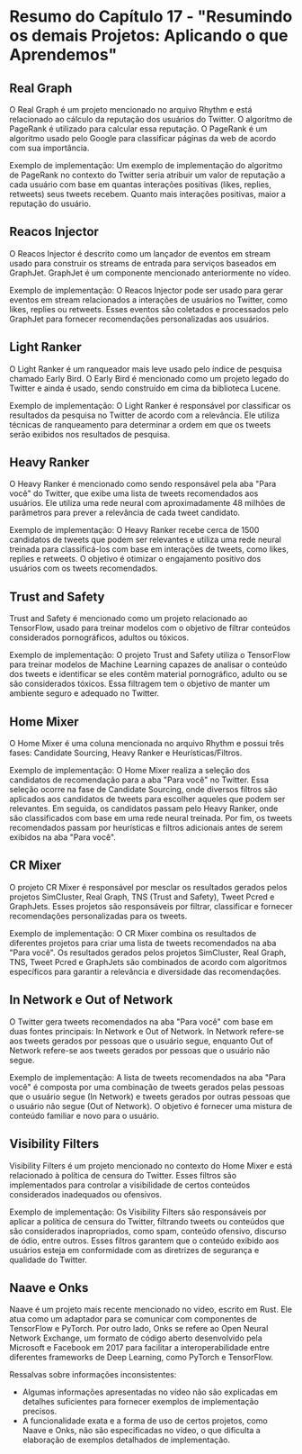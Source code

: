 # Resumo do Capítulo 17 - "Resumindo os demais Projetos: Aplicando o que Aprendemos"

## Real Graph
O Real Graph é um projeto mencionado no arquivo Rhythm e está relacionado ao cálculo da reputação dos usuários do Twitter. O algoritmo de PageRank é utilizado para calcular essa reputação. O PageRank é um algoritmo usado pelo Google para classificar páginas da web de acordo com sua importância.

Exemplo de implementação: Um exemplo de implementação do algoritmo de PageRank no contexto do Twitter seria atribuir um valor de reputação a cada usuário com base em quantas interações positivas (likes, replies, retweets) seus tweets recebem. Quanto mais interações positivas, maior a reputação do usuário.

## Reacos Injector
O Reacos Injector é descrito como um lançador de eventos em stream usado para construir os streams de entrada para serviços baseados em GraphJet. GraphJet é um componente mencionado anteriormente no vídeo.

Exemplo de implementação: O Reacos Injector pode ser usado para gerar eventos em stream relacionados a interações de usuários no Twitter, como likes, replies ou retweets. Esses eventos são coletados e processados pelo GraphJet para fornecer recomendações personalizadas aos usuários.

## Light Ranker
O Light Ranker é um ranqueador mais leve usado pelo índice de pesquisa chamado Early Bird. O Early Bird é mencionado como um projeto legado do Twitter e ainda é usado, sendo construído em cima da biblioteca Lucene.

Exemplo de implementação: O Light Ranker é responsável por classificar os resultados da pesquisa no Twitter de acordo com a relevância. Ele utiliza técnicas de ranqueamento para determinar a ordem em que os tweets serão exibidos nos resultados de pesquisa.

## Heavy Ranker
O Heavy Ranker é mencionado como sendo responsável pela aba "Para você" do Twitter, que exibe uma lista de tweets recomendados aos usuários. Ele utiliza uma rede neural com aproximadamente 48 milhões de parâmetros para prever a relevância de cada tweet candidato.

Exemplo de implementação: O Heavy Ranker recebe cerca de 1500 candidatos de tweets que podem ser relevantes e utiliza uma rede neural treinada para classificá-los com base em interações de tweets, como likes, replies e retweets. O objetivo é otimizar o engajamento positivo dos usuários com os tweets recomendados.

## Trust and Safety
Trust and Safety é mencionado como um projeto relacionado ao TensorFlow, usado para treinar modelos com o objetivo de filtrar conteúdos considerados pornográficos, adultos ou tóxicos.

Exemplo de implementação: O projeto Trust and Safety utiliza o TensorFlow para treinar modelos de Machine Learning capazes de analisar o conteúdo dos tweets e identificar se eles contêm material pornográfico, adulto ou se são considerados tóxicos. Essa filtragem tem o objetivo de manter um ambiente seguro e adequado no Twitter.

## Home Mixer
O Home Mixer é uma coluna mencionada no arquivo Rhythm e possui três fases: Candidate Sourcing, Heavy Ranker e Heurísticas/Filtros.

Exemplo de implementação: O Home Mixer realiza a seleção dos candidatos de recomendação para a aba "Para você" no Twitter. Essa seleção ocorre na fase de Candidate Sourcing, onde diversos filtros são aplicados aos candidatos de tweets para escolher aqueles que podem ser relevantes. Em seguida, os candidatos passam pelo Heavy Ranker, onde são classificados com base em uma rede neural treinada. Por fim, os tweets recomendados passam por heurísticas e filtros adicionais antes de serem exibidos na aba "Para você".

## CR Mixer
O projeto CR Mixer é responsável por mesclar os resultados gerados pelos projetos SimCluster, Real Graph, TNS (Trust and Safety), Tweet Pcred e GraphJets. Esses projetos são responsáveis por filtrar, classificar e fornecer recomendações personalizadas para os tweets.

Exemplo de implementação: O CR Mixer combina os resultados de diferentes projetos para criar uma lista de tweets recomendados na aba "Para você". Os resultados gerados pelos projetos SimCluster, Real Graph, TNS, Tweet Pcred e GraphJets são combinados de acordo com algoritmos específicos para garantir a relevância e diversidade das recomendações.

## In Network e Out of Network
O Twitter gera tweets recomendados na aba "Para você" com base em duas fontes principais: In Network e Out of Network. In Network refere-se aos tweets gerados por pessoas que o usuário segue, enquanto Out of Network refere-se aos tweets gerados por pessoas que o usuário não segue.

Exemplo de implementação: A lista de tweets recomendados na aba "Para você" é composta por uma combinação de tweets gerados pelas pessoas que o usuário segue (In Network) e tweets gerados por outras pessoas que o usuário não segue (Out of Network). O objetivo é fornecer uma mistura de conteúdo familiar e novo para o usuário.

## Visibility Filters
Visibility Filters é um projeto mencionado no contexto do Home Mixer e está relacionado à política de censura do Twitter. Esses filtros são implementados para controlar a visibilidade de certos conteúdos considerados inadequados ou ofensivos.

Exemplo de implementação: Os Visibility Filters são responsáveis por aplicar a política de censura do Twitter, filtrando tweets ou conteúdos que são considerados inapropriados, como spam, conteúdo ofensivo, discurso de ódio, entre outros. Esses filtros garantem que o conteúdo exibido aos usuários esteja em conformidade com as diretrizes de segurança e qualidade do Twitter.

## Naave e Onks
Naave é um projeto mais recente mencionado no vídeo, escrito em Rust. Ele atua como um adaptador para se comunicar com componentes de TensorFlow e PyTorch. Por outro lado, Onks se refere ao Open Neural Network Exchange, um formato de código aberto desenvolvido pela Microsoft e Facebook em 2017 para facilitar a interoperabilidade entre diferentes frameworks de Deep Learning, como PyTorch e TensorFlow.

Ressalvas sobre informações inconsistentes:
- Algumas informações apresentadas no vídeo não são explicadas em detalhes suficientes para fornecer exemplos de implementação precisos.
- A funcionalidade exata e a forma de uso de certos projetos, como Naave e Onks, não são especificadas no vídeo, o que dificulta a elaboração de exemplos detalhados de implementação.